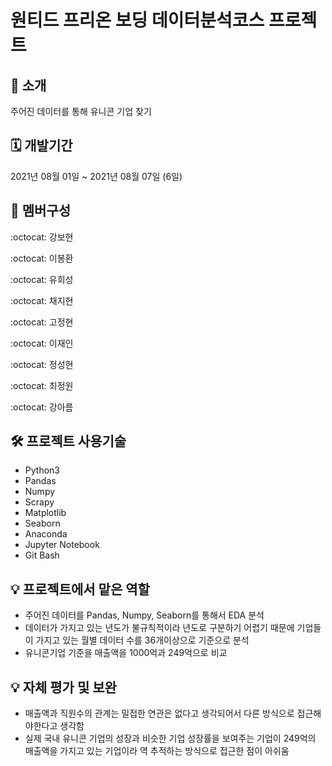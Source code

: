 # 원티드 프리온 보딩 데이터분석코스 프로젝트

📌 소개
--
주어진 데이터를 통해 유니콘 기업 찾기


🗓 개발기간
--
2021년 08월 01일 ~ 2021년 08월 07일 (6일)


🧙 멤버구성
--
:octocat: 강보현

:octocat: 이봉환

:octocat: 유희성

:octocat: 채지현

:octocat: 고정현

:octocat: 이재인

:octocat: 정성현

:octocat: 최정원

:octocat: 강아름


🛠 프로젝트 사용기술
--
* Python3
* Pandas
* Numpy
* Scrapy
* Matplotlib
* Seaborn
* Anaconda
* Jupyter Notebook
* Git Bash



💡 프로젝트에서 맡은 역할
--
* 주어진 데이터를 Pandas, Numpy, Seaborn를 통해서 EDA 분석
* 데이터가 가지고 있는 년도가 불규칙적이라 년도로 구분하기 어렵기 때문에 기업들이 가지고 있는 월별 데이터 수를 36개이상으로 기준으로 분석
* 유니콘기업 기준을 매출액을 1000억과 249억으로 비교 

💡 자체 평가 및 보완 
--
* 매출액과 직원수의 관계는 밀접한 연관은 없다고 생각되어서 다른 방식으로 접근해야한다고 생각함
* 실제 국내 유니콘 기업의 성장과 비슷한 기업 성장률을 보여주는 기업이 249억의 매출액을 가지고 있는 기업이라 역 추적하는 방식으로 접근한 점이 아쉬움
